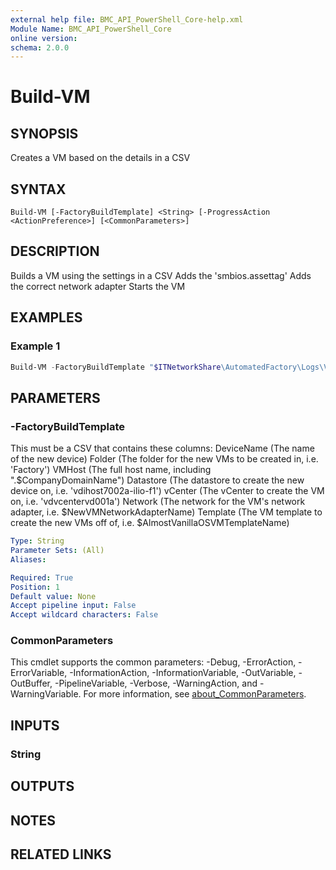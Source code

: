 ```yaml
---
external help file: BMC_API_PowerShell_Core-help.xml
Module Name: BMC_API_PowerShell_Core
online version:
schema: 2.0.0
---
```


# Build-VM

## SYNOPSIS

Creates a VM based on the details in a CSV

## SYNTAX

```text
Build-VM [-FactoryBuildTemplate] <String> [-ProgressAction <ActionPreference>] [<CommonParameters>]
```

## DESCRIPTION

Builds a VM using the settings in a CSV
Adds the 'smbios.assettag'
Adds the correct network adapter
Starts the VM

## EXAMPLES

### Example 1

```PowerShell
Build-VM -FactoryBuildTemplate "$ITNetworkShare\AutomatedFactory\Logs\VM Build CSVs\VMBuild_2020-02-04__17-31-22_amfap0p.csv"
```

## PARAMETERS

### -FactoryBuildTemplate

This must be a CSV that contains these columns:
DeviceName (The name of the new device)
Folder (The folder for the new VMs to be created in, i.e.
'Factory')
VMHost (The full host name, including ".$CompanyDomainName")
Datastore (The datastore to create the new device on, i.e.
'vdihost7002a-ilio-f1')
vCenter (The vCenter to create the VM on, i.e.
'vdvcentervd001a')
Network (The network for the VM's network adapter, i.e.
$NewVMNetworkAdapterName)
Template (The VM template to create the new VMs off of, i.e.
$AlmostVanillaOSVMTemplateName)

```yaml
Type: String
Parameter Sets: (All)
Aliases:

Required: True
Position: 1
Default value: None
Accept pipeline input: False
Accept wildcard characters: False
```

### CommonParameters

This cmdlet supports the common parameters: -Debug, -ErrorAction, -ErrorVariable, -InformationAction, -InformationVariable, -OutVariable, -OutBuffer, -PipelineVariable, -Verbose, -WarningAction, and -WarningVariable. For more information, see [about_CommonParameters](http://go.microsoft.com/fwlink/?LinkID=113216).

## INPUTS

### String

## OUTPUTS

## NOTES

## RELATED LINKS
